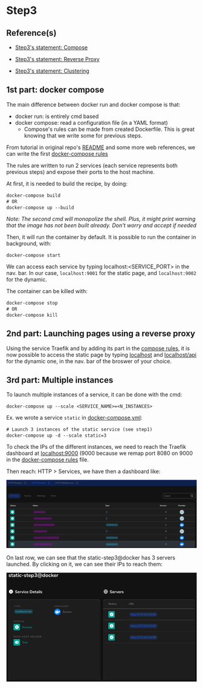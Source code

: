 
# Step3

## Reference(s)

* [Step3's statement: Compose](https://github.com/IEscher/DAI-2022-HTTP-Infra/blob/main/Lab5-Statements.md#step-3-docker-compose-to-build-the-infrastructure)

* [Step3's statement: Reverse Proxy](https://github.com/IEscher/DAI-2022-HTTP-Infra/blob/main/Lab5-Statements.md#step-3-reverse-proxy-with-traefik)

* [Step3's statement: Clustering](https://github.com/IEscher/DAI-2022-HTTP-Infra/blob/main/Lab5-Statements.md#step-3a-dynamic-cluster-management)

## 1st part: docker compose

The main difference between docker run and docker compose is that:

- docker run: is entirely cmd based 
- docker compose: read a configuration file (in a YAML format)
    - Compose's rules can be made from created Dockerfile. This is great knowing that we write some for previous steps.

From tutorial in original repo's [README](https://github.com/IEscher/DAI-2022-HTTP-Infra/blob/main/Lab5-Statements.md#step-3-reverse-proxy-with-traefik) and some more web references, we can write the first [docker-compose rules](docker-images/docker-compose.yml.old)

The rules are written to run 2 services (each service represents both previous steps) and expose their ports to the host machine.

At first, it is needed to build the recipe, by doing:

```docker
docker-compose build
# OR
docker-compose up --build
```

*Note: The second cmd will monopolize the shell. Plus, it might print warning that the image has not been built already. Don't worry and accept if needed*

Then, it will run the container by default. It is possible to run
the container in background, with:

```docker
docker-compose start
```

We can access each service by typing localhost:\<SERVICE_PORT\> in the nav. bar. In our case, `localhost:9001` for the static page, and `localhost:9002` for the dynamic.

The container can be killed with:

```docker
docker-compose stop
# OR
docker-compose kill 
```

## 2nd part: Launching pages using a reverse proxy

Using the service Traefik and by adding its part in the [compose rules](docker-images/docker-compose.yml), it is now possible to access the static page by typing [localhost](http://localhost) and [localhost/api](http://localhost/api) for the dynamic one, in the nav. bar of the broswer of your choice.

## 3rd part: Multiple instances

To launch multiple instances of a service, it can be done with the cmd:

```docker
docker-compose up --scale <SERVICE_NAME>=<N_INSTANCES>
```

Ex. we wrote a service `static` in [docker-compose.yml](docker-compose.yml):

```docker
# Launch 3 instances of the static service (see step1)
docker-compose up -d --scale static=3
```

To check the IPs of the different instances, we need to reach the Traefik dashboard at [localhost:9000](http://localhost:9000) (9000 because we remap port 8080 on 9000 in the [docker-compose rules](docker-compose.yml) file.

Then reach: HTTP > Services, we have then a dashboard like:

![http_services](pics/httpServicesDashboard.png)

On last row, we can see that the static-step3@docker has 3 servers launched. By clicking on it, we can see their IPs to reach them:

![static_ips](pics/staticIps.png)

